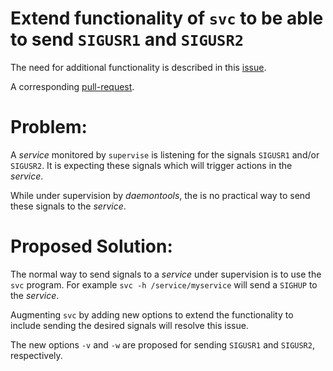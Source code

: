 # Extend functionality of `svc` to be able to send `SIGUSR1` and `SIGUSR2`

The need for additional functionality is described in this [issue](https://github.com/daemontools/daemontools/issues/4).

A corresponding [pull-request](https://github.com/daemontools/daemontools/pull/5).

# Problem:

A _service_ monitored by `supervise` is listening for the signals
`SIGUSR1` and/or `SIGUSR2`. It is expecting these signals which will
trigger actions in the _service_.

While under supervision by *daemontools*, the is no practical way to
send these signals to the _service_.

# Proposed Solution:

The normal way to send signals to a _service_ under supervision is to
use the `svc` program. For example `svc -h /service/myservice` will send
a `SIGHUP` to the _service_.

Augmenting `svc` by adding new options to extend the functionality to
include sending the desired signals will resolve this issue.

The new options `-v` and `-w` are proposed for sending `SIGUSR1` and
`SIGUSR2`, respectively.
